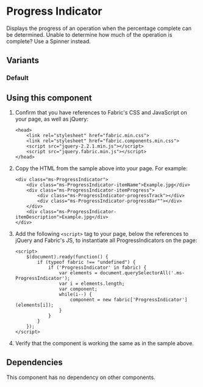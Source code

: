 # Progress Indicator
Displays the progress of an operation when the percentage complete can be determined. Unable to determine how much of the operation is complete? Use a Spinner instead.

## Variants

### Default
<!---
{{> ProgressIndicator props=ProgressIndicatorExampleProps.default }}
--->

## Using this component
1. Confirm that you have references to Fabric's CSS and JavaScript on your page, as well as jQuery:
    ```
    <head>
        <link rel="stylesheet" href="fabric.min.css">
        <link rel="stylesheet" href="fabric.components.min.css">
        <script src="jquery-2.2.1.min.js"></script>
        <script src="jquery.fabric.min.js"></script>
    </head>
    ```
2. Copy the HTML from the sample above into your page. For example:
    ```
    <div class="ms-ProgressIndicator">
        <div class="ms-ProgressIndicator-itemName">Example.jpg</div>
        <div class="ms-ProgressIndicator-itemProgress">
            <div class="ms-ProgressIndicator-progressTrack"></div>
            <div class="ms-ProgressIndicator-progressBar""></div>
        </div>
        <div class="ms-ProgressIndicator-itemDescription">Example.jpg</div>
    </div>
    ```
3. Add the following `<script>` tag to your page, below the references to jQuery and Fabric's JS, to instantiate all ProgressIndicators on the page:
    ```
    <script>
        $(document).ready(function() {
            if (typeof fabric !== "undefined") {
                if ('ProgressIndicator' in fabric) {
                    var elements = document.querySelectorAll('.ms-ProgressIndicator');
                    var i = elements.length;
                    var component;
                    while(i--) {
                        component = new fabric['ProgressIndicator'](elements[i]);
                    }
                }
            }
        });
    </script>
    ```
4. Verify that the component is working the same as in the sample above.

## Dependencies
This component has no dependency on other components.

<!---
{{> ProgressIndicatorExampleJS }}
--->
